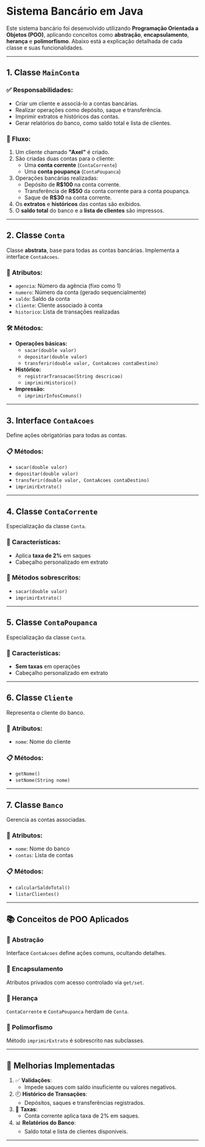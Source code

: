 # Sistema Bancário em Java

Este sistema bancário foi desenvolvido utilizando **Programação Orientada a Objetos (POO)**, aplicando conceitos como **abstração**, **encapsulamento**, **herança** e **polimorfismo**. Abaixo está a explicação detalhada de cada classe e suas funcionalidades.

---

## 1. Classe `MainConta`

### ✅ Responsabilidades:
- Criar um cliente e associá-lo a contas bancárias.
- Realizar operações como depósito, saque e transferência.
- Imprimir extratos e históricos das contas.
- Gerar relatórios do banco, como saldo total e lista de clientes.

### 🔄 Fluxo:
1. Um cliente chamado **"Axel"** é criado.
2. São criadas duas contas para o cliente:
   - Uma **conta corrente** (`ContaCorrente`)
   - Uma **conta poupança** (`ContaPoupanca`)
3. Operações bancárias realizadas:
   - Depósito de **R$100** na conta corrente.
   - Transferência de **R$50** da conta corrente para a conta poupança.
   - Saque de **R$30** na conta corrente.
4. Os **extratos** e **históricos** das contas são exibidos.
5. O **saldo total** do banco e a **lista de clientes** são impressos.

---

## 2. Classe `Conta`

Classe **abstrata**, base para todas as contas bancárias. Implementa a interface `ContaAcoes`.

### 🔐 Atributos:
- `agencia`: Número da agência (fixo como 1)
- `numero`: Número da conta (gerado sequencialmente)
- `saldo`: Saldo da conta
- `cliente`: Cliente associado à conta
- `historico`: Lista de transações realizadas

### 🛠️ Métodos:
- **Operações básicas:**
  - `sacar(double valor)`
  - `depositar(double valor)`
  - `transferir(double valor, ContaAcoes contaDestino)`
- **Histórico:**
  - `registrarTransacao(String descricao)`
  - `imprimirHistorico()`
- **Impressão:**
  - `imprimirInfosComuns()`

---

## 3. Interface `ContaAcoes`

Define ações obrigatórias para todas as contas.

### 📋 Métodos:
- `sacar(double valor)`
- `depositar(double valor)`
- `transferir(double valor, ContaAcoes contaDestino)`
- `imprimirExtrato()`

---

## 4. Classe `ContaCorrente`

Especialização da classe `Conta`.

### 🧾 Características:
- Aplica **taxa de 2%** em saques
- Cabeçalho personalizado em extrato

### 🔁 Métodos sobrescritos:
- `sacar(double valor)`
- `imprimirExtrato()`

---

## 5. Classe `ContaPoupanca`

Especialização da classe `Conta`.

### 🧾 Características:
- **Sem taxas** em operações
- Cabeçalho personalizado em extrato

---

## 6. Classe `Cliente`

Representa o cliente do banco.

### 🔐 Atributos:
- `nome`: Nome do cliente

### 📋 Métodos:
- `getNome()`
- `setNome(String nome)`

---

## 7. Classe `Banco`

Gerencia as contas associadas.

### 🔐 Atributos:
- `nome`: Nome do banco
- `contas`: Lista de contas

### 📋 Métodos:
- `calcularSaldoTotal()`
- `listarClientes()`

---

## 📚 Conceitos de POO Aplicados

### 🔹 Abstração
Interface `ContaAcoes` define ações comuns, ocultando detalhes.

### 🔹 Encapsulamento
Atributos privados com acesso controlado via `get/set`.

### 🔹 Herança
`ContaCorrente` e `ContaPoupanca` herdam de `Conta`.

### 🔹 Polimorfismo
Método `imprimirExtrato` é sobrescrito nas subclasses.

---

## 🚀 Melhorias Implementadas

1. ✅ **Validações**:
   - Impede saques com saldo insuficiente ou valores negativos.
2. 🕘 **Histórico de Transações**:
   - Depósitos, saques e transferências registrados.
3. 💸 **Taxas**:
   - Conta corrente aplica taxa de 2% em saques.
4. 📊 **Relatórios do Banco**:
   - Saldo total e lista de clientes disponíveis.

---
